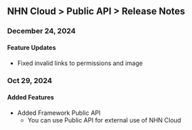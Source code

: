## NHN Cloud > Public API > Release Notes

### December 24, 2024
#### Feature Updates

- Fixed invalid links to permissions and image

### Oct 29, 2024
#### Added Features

- Added Framework Public API
    - You can use Public API for external use of NHN Cloud